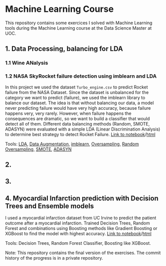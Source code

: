 # Machine Learning Course
This repository contains some exercices I solved with Machine Learning tools during the Machine Learning course at the Data Science Master at UOC.

## 1. Data Processing, balancing for LDA
### 1.1 Wine ANalysis
### 1.2 NASA SkyRocket failure detection using imblearn and LDA
In this project we used the dataset `Turbo_engine.csv` to predict Rocket failure from the NASA Dataset. Since the dataset is unbalanced for the category we want to predict (failure), we used the imblearn library to balance our dataset. The idea is that without balancing our data, a model never predicting failure would have very high accuracy, because failure happens very, very rarely. However, when failure happens the consequences are dramatic, so we want to build a classifier that would detect all of them. Different data balancing methods (Random, SMOTE, ADASYN) were evaluated with a simple LDA (Linear Discrimination Analysis) to determine best strategy to detect Rocket Failure.
[Link to notebook](engine_failure_prediction/engine_failure_prediction.ipynb)/[html](engine_failure_prediction/engine_failure_prediction.html)

Tools: [LDA](https://scikit-learn.org/stable/modules/generated/sklearn.discriminant_analysis.LinearDiscriminantAnalysis.html), [Data Augmentation](https://en.wikipedia.org/wiki/Data_augmentation), [imblearn](https://imbalanced-learn.org/stable/), [Oversampling](https://imbalanced-learn.org/stable/over_sampling.html), [Random Oversampling](https://imbalanced-learn.org/stable/references/generated/imblearn.over_sampling.RandomOverSampler.html), [SMOTE](https://imbalanced-learn.org/stable/references/generated/imblearn.over_sampling.SMOTE.html), [ADASYN](https://imbalanced-learn.org/stable/references/generated/imblearn.over_sampling.ADASYN.html)


## 2.
## 3.
## 4. Myocardial Infarction prediction with Decision Trees and Ensemble models
I used a myocardial infarction dataset from UC Irvine to predict the patient outcome after a myocardial infarction. Trained Decision Trees, Random Forest and combinations using Boosting methods like Gradient Boosting or XGBoost to find the model with highest accuracy.
[Link to notebook](myocardial_infarction/myocardial_infarction.ipynb)/[html](myocardial_infarction/myocardial_infarction.html)

Tools: Decision Trees, Random Forest Classifier, Boosting like XGBoost.





Note: This repository contains the final version of the exercises. The commit history of the progress is in a private repository.
